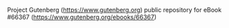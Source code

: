 Project Gutenberg (https://www.gutenberg.org) public repository for
eBook #66367 (https://www.gutenberg.org/ebooks/66367)
